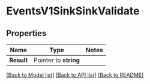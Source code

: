 # EventsV1SinkSinkValidate

## Properties
Name | Type | Notes
------------ | ------------- | -------------
**Result** | Pointer to **string** | 

[[Back to Model list]](../README.md#documentation-for-models) [[Back to API list]](../README.md#documentation-for-api-endpoints) [[Back to README]](../README.md)


